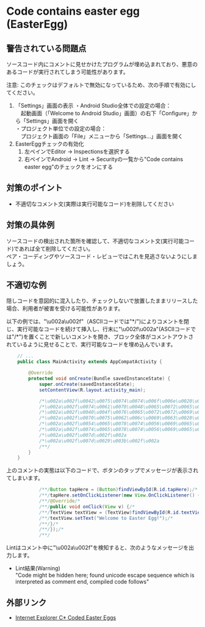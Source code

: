 # Code contains easter egg (EasterEgg)

## 警告されている問題点

ソースコード内にコメントに見せかけたプログラムが埋め込まれており、悪意のあるコードが実行されてしまう可能性があります。

注意: このチェックはデフォルトで無効になっているため、次の手順で有効にしてください。

1. 「Settings」画面の表示
・Android Studio全体での設定の場合：  
　起動画面（「Welcome to Android Studio」画面）の右下「Configure」から「Settings」画面を開く  
・プロジェクト単位での設定の場合：  
　プロジェクト画面の「File」メニューから「Settings...」画面を開く
2. EasterEggチェックの有効化  
    1. 左ペインでEditor -> Inspectionsを選択する  
    2. 右ペインでAndroid -> Lint -> Securityの一覧から"Code contains easter egg"のチェックをオンにする

## 対策のポイント

-   不適切なコメント文(実際は実行可能なコード)を削除してください

## 対策の具体例

ソースコードの検出された箇所を確認して、不適切なコメント文(実行可能コード)であれば全て削除してください。  
ペア・コーディングやソースコード・レビューではこれを見逃さないようにしましょう。

## 不適切な例

隠しコードを意図的に混入したり、チェックしないで放置したままリリースした場合、利用者が被害を受ける可能性があります。

以下の例では、"\u002a\u002f"（ASCIIコードでは"\*/")によりコメントを閉じ、実行可能なコードを続けて挿入し、行末に"\u002f\u002a"(ASCIIコードでは"/\*")を置くことで新しいコメントを開き、ブロック全体がコメントアウトされているように見せることで、実行可能なコードを埋め込んでいます。

```java
    // ...
    public class MainActivity extends AppCompatActivity {

        @Override
        protected void onCreate(Bundle savedInstanceState) {
            super.onCreate(savedInstanceState);
            setContentView(R.layout.activity_main);

            /*\u002a\u002f\u0042\u0075\u0074\u0074\u006f\u006e\u0020\u0074\u0061\u0070\u0048\u0065\u0072\u0065\u0020\u003d\u0020\u0028\u0042\u0075\u0074\u0074\u006f\u006e\u0029\u0066\u0069\u006e\u0064\u0056\u0069\u0065\u0077\u0042\u0079\u0049\u0064\u0028\u0052\u002e\u0069\u0064\u002e\u0074\u0061\u0070\u0048\u0065\u0072\u0065\u0029\u003b\u002f\u002a
            /*\u002a\u002f\u0074\u0061\u0070\u0048\u0065\u0072\u0065\u002e\u0073\u0065\u0074\u004f\u006e\u0043\u006c\u0069\u0063\u006b\u004c\u0069\u0073\u0074\u0065\u006e\u0065\u0072\u0028\u006e\u0065\u0077\u0020\u0056\u0069\u0065\u0077\u002e\u004f\u006e\u0043\u006c\u0069\u0063\u006b\u004c\u0069\u0073\u0074\u0065\u006e\u0065\u0072\u0028\u0029\u0020\u007b\u002f\u002a
            /*\u002a\u002f\u0040\u004f\u0076\u0065\u0072\u0072\u0069\u0064\u0065\u002f\u002a
            /*\u002a\u002f\u0070\u0075\u0062\u006c\u0069\u0063\u0020\u0076\u006f\u0069\u0064\u0020\u006f\u006e\u0043\u006c\u0069\u0063\u006b\u0028\u0056\u0069\u0065\u0077\u0020\u0076\u0029\u0020\u007b\u002f\u002a
            /*\u002a\u002f\u0054\u0065\u0078\u0074\u0056\u0069\u0065\u0077\u0020\u0074\u0065\u0078\u0074\u0056\u0069\u0065\u0077\u0020\u003d\u0020\u0028\u0054\u0065\u0078\u0074\u0056\u0069\u0065\u0077\u0029\u0066\u0069\u006e\u0064\u0056\u0069\u0065\u0077\u0042\u0079\u0049\u0064\u0028\u0052\u002e\u0069\u0064\u002e\u0074\u0065\u0078\u0074\u0056\u0069\u0065\u0077\u0029\u003b\u002f\u002a
            /*\u002a\u002f\u0074\u0065\u0078\u0074\u0056\u0069\u0065\u0077\u002e\u0073\u0065\u0074\u0054\u0065\u0078\u0074\u0028\u0022\u0057\u0065\u006c\u0063\u006f\u006d\u0065\u0020\u0074\u006f\u0020\u0045\u0061\u0073\u0074\u0065\u0072\u0020\u0045\u0067\u0067\u0021\u0022\u0029\u003b\u002f\u002a
            /*\u002a\u002f\u007d\u002f\u002a
            /*\u002a\u002f\u007d\u0029\u003b\u002f\u002a
            /**/
        }
    }
```

上のコメントの実態は以下のコードで、ボタンのタップでメッセージが表示されてしまいます。

```java
            /**/Button tapHere = (Button)findViewById(R.id.tapHere);/*
            /**/tapHere.setOnClickListener(new View.OnClickListener() {/*
            /**/@Override/*
            /**/public void onClick(View v) {/*
            /**/TextView textView = (TextView)findViewById(R.id.textView);/*
            /**/textView.setText("Welcome to Easter Egg!");/*
            /**/}/*
            /**/});/*
            /**/
```

Lintはコメント中に"\u002a\u002f"を検知すると、次のようなメッセージを出力します。  

-   Lint結果(Warning)  
    "Code might be hidden here; found unicode escape sequence which is interpreted as comment end, compiled code follows"

## 外部リンク

-   [Internet Explorer C* Coded Easter Eggs][1]


[1]: http://www.i-programmer.info/history/computer-languages/2340-coded-easter-eggs.html